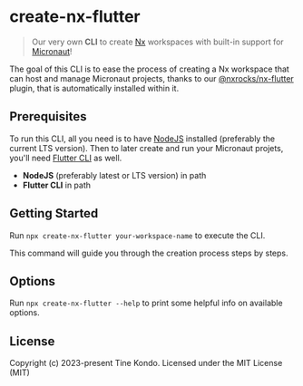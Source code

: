 # create-nx-flutter 

> Our very own **CLI** to create [Nx](https://nx.dev) workspaces with built-in support for [Micronaut](https://flutter.dev)!

The goal of this CLI is to ease the process of creating a Nx workspace that can host and manage Micronaut projects, thanks to our [@nxrocks/nx-flutter](https://github.com/tinesoft/nxrocks/blob/develop/packages/nx-flutter) plugin, that is automatically installed within it.

##  Prerequisites

To run this CLI, all you need is to have [NodeJS](https://nodejs.org/en/download) installed (preferably the current LTS version).
Then to later create and run your Micronaut projets, you'll need [Flutter CLI](https://docs.flutter.dev/get-started/install) as well.

- **NodeJS** (preferably latest or LTS version) in path
- **Flutter CLI** in path

## Getting Started

Run `npx create-nx-flutter your-workspace-name` to execute the CLI.

This command will guide you through the creation process steps by steps.

## Options

Run `npx create-nx-flutter --help` to print some helpful info on available options.


## License

Copyright (c) 2023-present Tine Kondo. Licensed under the MIT License (MIT)

